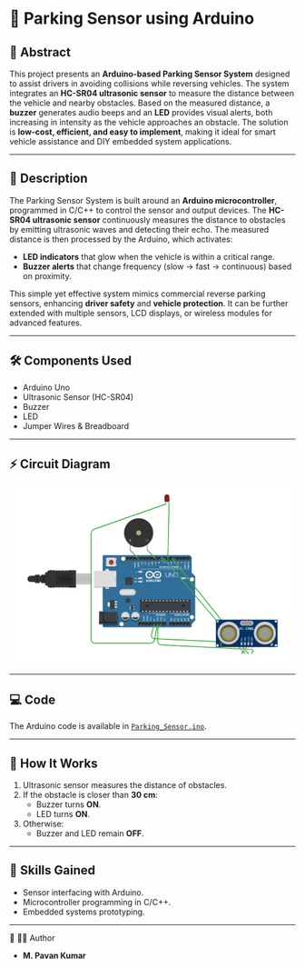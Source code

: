# 🚗 Parking Sensor using Arduino

## 📖 Abstract

This project presents an **Arduino-based Parking Sensor System** designed to assist drivers in avoiding collisions while reversing vehicles. The system integrates an **HC-SR04 ultrasonic sensor** to measure the distance between the vehicle and nearby obstacles. Based on the measured distance, a **buzzer** generates audio beeps and an **LED** provides visual alerts, both increasing in intensity as the vehicle approaches an obstacle. The solution is **low-cost, efficient, and easy to implement**, making it ideal for smart vehicle assistance and DIY embedded system applications.

---

## 📝 Description

The Parking Sensor System is built around an **Arduino microcontroller**, programmed in C/C++ to control the sensor and output devices. The **HC-SR04 ultrasonic sensor** continuously measures the distance to obstacles by emitting ultrasonic waves and detecting their echo. The measured distance is then processed by the Arduino, which activates:

* **LED indicators** that glow when the vehicle is within a critical range.
* **Buzzer alerts** that change frequency (slow → fast → continuous) based on proximity.

This simple yet effective system mimics commercial reverse parking sensors, enhancing **driver safety** and **vehicle protection**. It can be further extended with multiple sensors, LCD displays, or wireless modules for advanced features.

---

## 🛠️ Components Used
- Arduino Uno
- Ultrasonic Sensor (HC-SR04)
- Buzzer
- LED
- Jumper Wires & Breadboard

---

## ⚡ Circuit Diagram
![Circuit Diagram](docs/Circuit_diagram) 

---

## 💻 Code
The Arduino code is available in [`Parking_Sensor.ino`](docs/Parking_Sensor.ino).

---

## 🚀 How It Works
1. Ultrasonic sensor measures the distance of obstacles.
2. If the obstacle is closer than **30 cm**:
   - Buzzer turns **ON**.
   - LED turns **ON**.
3. Otherwise:
   - Buzzer and LED remain **OFF**.

---

## 🎯 Skills Gained
- Sensor interfacing with Arduino.
- Microcontroller programming in C/C++.
- Embedded systems prototyping.

---

🔗 👨‍💻 Author
* **M. Pavan Kumar**

